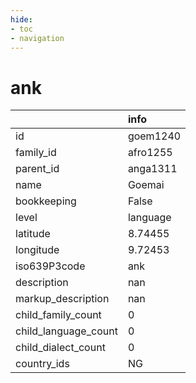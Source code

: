 ```yaml
---
hide:
- toc
- navigation
---
```

# ank
|                      | info     |
|:---------------------|:---------|
| id                   | goem1240 |
| family_id            | afro1255 |
| parent_id            | anga1311 |
| name                 | Goemai   |
| bookkeeping          | False    |
| level                | language |
| latitude             | 8.74455  |
| longitude            | 9.72453  |
| iso639P3code         | ank      |
| description          | nan      |
| markup_description   | nan      |
| child_family_count   | 0        |
| child_language_count | 0        |
| child_dialect_count  | 0        |
| country_ids          | NG       |